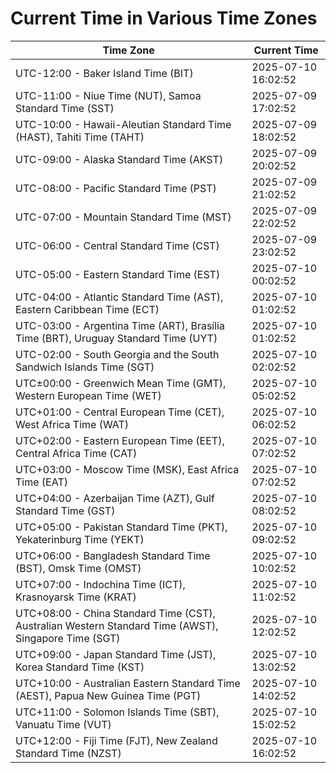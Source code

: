 # Current Time in Various Time Zones

| Time Zone | Current Time |
|-----------|--------------|
| UTC-12:00 - Baker Island Time (BIT) | 2025-07-10 16:02:52 |
| UTC-11:00 - Niue Time (NUT), Samoa Standard Time (SST) | 2025-07-09 17:02:52 |
| UTC-10:00 - Hawaii-Aleutian Standard Time (HAST), Tahiti Time (TAHT) | 2025-07-09 18:02:52 |
| UTC-09:00 - Alaska Standard Time (AKST) | 2025-07-09 20:02:52 |
| UTC-08:00 - Pacific Standard Time (PST) | 2025-07-09 21:02:52 |
| UTC-07:00 - Mountain Standard Time (MST) | 2025-07-09 22:02:52 |
| UTC-06:00 - Central Standard Time (CST) | 2025-07-09 23:02:52 |
| UTC-05:00 - Eastern Standard Time (EST) | 2025-07-10 00:02:52 |
| UTC-04:00 - Atlantic Standard Time (AST), Eastern Caribbean Time (ECT) | 2025-07-10 01:02:52 |
| UTC-03:00 - Argentina Time (ART), Brasília Time (BRT), Uruguay Standard Time (UYT) | 2025-07-10 01:02:52 |
| UTC-02:00 - South Georgia and the South Sandwich Islands Time (SGT) | 2025-07-10 02:02:52 |
| UTC±00:00 - Greenwich Mean Time (GMT), Western European Time (WET) | 2025-07-10 05:02:52 |
| UTC+01:00 - Central European Time (CET), West Africa Time (WAT) | 2025-07-10 06:02:52 |
| UTC+02:00 - Eastern European Time (EET), Central Africa Time (CAT) | 2025-07-10 07:02:52 |
| UTC+03:00 - Moscow Time (MSK), East Africa Time (EAT) | 2025-07-10 07:02:52 |
| UTC+04:00 - Azerbaijan Time (AZT), Gulf Standard Time (GST) | 2025-07-10 08:02:52 |
| UTC+05:00 - Pakistan Standard Time (PKT), Yekaterinburg Time (YEKT) | 2025-07-10 09:02:52 |
| UTC+06:00 - Bangladesh Standard Time (BST), Omsk Time (OMST) | 2025-07-10 10:02:52 |
| UTC+07:00 - Indochina Time (ICT), Krasnoyarsk Time (KRAT) | 2025-07-10 11:02:52 |
| UTC+08:00 - China Standard Time (CST), Australian Western Standard Time (AWST), Singapore Time (SGT) | 2025-07-10 12:02:52 |
| UTC+09:00 - Japan Standard Time (JST), Korea Standard Time (KST) | 2025-07-10 13:02:52 |
| UTC+10:00 - Australian Eastern Standard Time (AEST), Papua New Guinea Time (PGT) | 2025-07-10 14:02:52 |
| UTC+11:00 - Solomon Islands Time (SBT), Vanuatu Time (VUT) | 2025-07-10 15:02:52 |
| UTC+12:00 - Fiji Time (FJT), New Zealand Standard Time (NZST) | 2025-07-10 16:02:52 |
